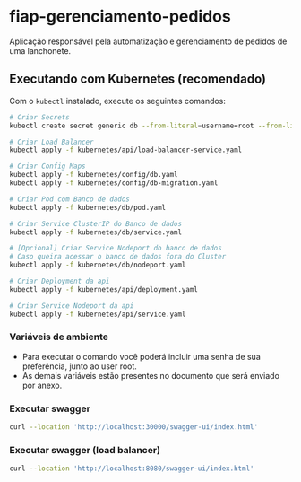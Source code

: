 # fiap-gerenciamento-pedidos

Aplicação responsável pela automatização e gerenciamento de pedidos de uma lanchonete.

## Executando com Kubernetes (recomendado)

Com o `kubectl` instalado, execute os seguintes comandos:

```bash
# Criar Secrets
kubectl create secret generic db --from-literal=username=root --from-literal=password=<YOUR_PASSWORD>

# Criar Load Balancer
kubectl apply -f kubernetes/api/load-balancer-service.yaml

# Criar Config Maps
kubectl apply -f kubernetes/config/db.yaml
kubectl apply -f kubernetes/config/db-migration.yaml

# Criar Pod com Banco de dados
kubectl apply -f kubernetes/db/pod.yaml

# Criar Service ClusterIP do Banco de dados
kubectl apply -f kubernetes/db/service.yaml

# [Opcional] Criar Service Nodeport do banco de dados
# Caso queira acessar o banco de dados fora do Cluster
kubectl apply -f kubernetes/db/nodeport.yaml

# Criar Deployment da api
kubectl apply -f kubernetes/api/deployment.yaml

# Criar Service Nodeport da api
kubectl apply -f kubernetes/api/service.yaml
```

### Variáveis de ambiente

- Para executar o comando você poderá incluir uma senha de sua preferência, junto ao user root.
- As demais variáveis estão presentes no documento que será enviado por anexo.

### Executar swagger
```sh
curl --location 'http://localhost:30000/swagger-ui/index.html'
```

### Executar swagger (load balancer)
```sh
curl --location 'http://localhost:8080/swagger-ui/index.html'
```